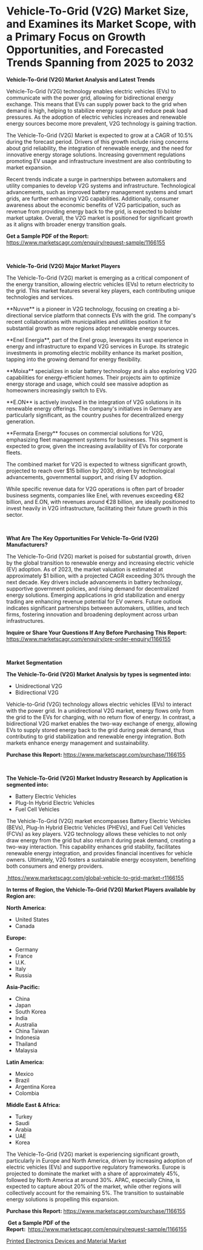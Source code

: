 <p><h1>Vehicle-To-Grid (V2G) Market Size, and Examines its Market Scope, with a Primary Focus on Growth Opportunities, and Forecasted Trends Spanning from 2025 to 2032</h1></p><p><strong>Vehicle-To-Grid (V2G) Market Analysis and Latest Trends</strong></p>
<p><p>Vehicle-To-Grid (V2G) technology enables electric vehicles (EVs) to communicate with the power grid, allowing for bidirectional energy exchange. This means that EVs can supply power back to the grid when demand is high, helping to stabilize energy supply and reduce peak load pressures. As the adoption of electric vehicles increases and renewable energy sources become more prevalent, V2G technology is gaining traction.</p><p>The Vehicle-To-Grid (V2G) Market is expected to grow at a CAGR of 10.5% during the forecast period. Drivers of this growth include rising concerns about grid reliability, the integration of renewable energy, and the need for innovative energy storage solutions. Increasing government regulations promoting EV usage and infrastructure investment are also contributing to market expansion. </p><p>Recent trends indicate a surge in partnerships between automakers and utility companies to develop V2G systems and infrastructure. Technological advancements, such as improved battery management systems and smart grids, are further enhancing V2G capabilities. Additionally, consumer awareness about the economic benefits of V2G participation, such as revenue from providing energy back to the grid, is expected to bolster market uptake. Overall, the V2G market is positioned for significant growth as it aligns with broader energy transition goals.</p></p>
<p><strong>Get a Sample PDF of the Report:&nbsp;</strong> <a href="https://www.marketscagr.com/enquiry/request-sample/1166155?utm_campaign=3201&utm_medium=2&utm_source=Github&utm_content=ia&utm_term=24032025&utm_id=vehicle-to-grid-v2g">https://www.marketscagr.com/enquiry/request-sample/1166155</a></p>
<p>&nbsp;</p>
<p><strong>Vehicle-To-Grid (V2G) Major Market Players</strong></p>
<p><p>The Vehicle-To-Grid (V2G) market is emerging as a critical component of the energy transition, allowing electric vehicles (EVs) to return electricity to the grid. This market features several key players, each contributing unique technologies and services.</p><p>**Nuvve** is a pioneer in V2G technology, focusing on creating a bi-directional service platform that connects EVs with the grid. The company's recent collaborations with municipalities and utilities position it for substantial growth as more regions adopt renewable energy sources. </p><p>**Enel Energia**, part of the Enel group, leverages its vast experience in energy and infrastructure to expand V2G services in Europe. Its strategic investments in promoting electric mobility enhance its market position, tapping into the growing demand for energy flexibility.</p><p>**Moixa** specializes in solar battery technology and is also exploring V2G capabilities for energy-efficient homes. Their projects aim to optimize energy storage and usage, which could see massive adoption as homeowners increasingly switch to EVs.</p><p>**E.ON** is actively involved in the integration of V2G solutions in its renewable energy offerings. The company's initiatives in Germany are particularly significant, as the country pushes for decentralized energy generation.</p><p>**Fermata Energy** focuses on commercial solutions for V2G, emphasizing fleet management systems for businesses. This segment is expected to grow, given the increasing availability of EVs for corporate fleets.</p><p>The combined market for V2G is expected to witness significant growth, projected to reach over $15 billion by 2030, driven by technological advancements, governmental support, and rising EV adoption. </p><p>While specific revenue data for V2G operations is often part of broader business segments, companies like Enel, with revenues exceeding €82 billion, and E.ON, with revenues around €28 billion, are ideally positioned to invest heavily in V2G infrastructure, facilitating their future growth in this sector.</p></p>
<p>&nbsp;</p>
<p><strong>What Are The Key Opportunities For Vehicle-To-Grid (V2G) Manufacturers?</strong></p>
<p><p>The Vehicle-To-Grid (V2G) market is poised for substantial growth, driven by the global transition to renewable energy and increasing electric vehicle (EV) adoption. As of 2023, the market valuation is estimated at approximately $1 billion, with a projected CAGR exceeding 30% through the next decade. Key drivers include advancements in battery technology, supportive government policies, and rising demand for decentralized energy solutions. Emerging applications in grid stabilization and energy trading are enhancing revenue potential for EV owners. Future outlook indicates significant partnerships between automakers, utilities, and tech firms, fostering innovation and broadening deployment across urban infrastructures.</p></p>
<p><strong>Inquire or Share Your Questions If Any Before Purchasing This Report:</strong> <a href="https://www.marketscagr.com/enquiry/pre-order-enquiry/1166155?utm_campaign=3201&utm_medium=2&utm_source=Github&utm_content=ia&utm_term=24032025&utm_id=vehicle-to-grid-v2g">https://www.marketscagr.com/enquiry/pre-order-enquiry/1166155</a></p>
<p>&nbsp;</p>
<p><strong>Market Segmentation</strong></p>
<p><strong>The Vehicle-To-Grid (V2G) Market Analysis by types is segmented into:</strong></p>
<p><ul><li>Unidirectional V2G</li><li>Bidirectional V2G</li></ul></p>
<p><p>Vehicle-to-Grid (V2G) technology allows electric vehicles (EVs) to interact with the power grid. In a unidirectional V2G market, energy flows only from the grid to the EVs for charging, with no return flow of energy. In contrast, a bidirectional V2G market enables the two-way exchange of energy, allowing EVs to supply stored energy back to the grid during peak demand, thus contributing to grid stabilization and renewable energy integration. Both markets enhance energy management and sustainability.</p></p>
<p><strong>Purchase this Report:&nbsp;</strong><a href="https://www.marketscagr.com/purchase/1166155?utm_campaign=3201&utm_medium=2&utm_source=Github&utm_content=ia&utm_term=24032025&utm_id=vehicle-to-grid-v2g">https://www.marketscagr.com/purchase/1166155</a></p>
<p>&nbsp;</p>
<p><strong>The Vehicle-To-Grid (V2G) Market Industry Research by Application is segmented into:</strong></p>
<p><ul><li>Battery Electric Vehicles</li><li>Plug-In Hybrid Electric Vehicles</li><li>Fuel Cell Vehicles</li></ul></p>
<p><p>The Vehicle-To-Grid (V2G) market encompasses Battery Electric Vehicles (BEVs), Plug-In Hybrid Electric Vehicles (PHEVs), and Fuel Cell Vehicles (FCVs) as key players. V2G technology allows these vehicles to not only draw energy from the grid but also return it during peak demand, creating a two-way interaction. This capability enhances grid stability, facilitates renewable energy integration, and provides financial incentives for vehicle owners. Ultimately, V2G fosters a sustainable energy ecosystem, benefiting both consumers and energy providers.</p></p>
<p><a href="https://www.marketscagr.com/global-vehicle-to-grid-market-r1166155?utm_campaign=3201&utm_medium=2&utm_source=Github&utm_content=ia&utm_term=24032025&utm_id=vehicle-to-grid-v2g">&nbsp;https://www.marketscagr.com/global-vehicle-to-grid-market-r1166155</a></p>
<p><strong>In terms of Region, the Vehicle-To-Grid (V2G) Market Players available by Region are:</strong></p>
<p>
    <p> <strong> North America: </strong>
        <ul>
            <li>United States</li>
            <li>Canada</li>
        </ul>
        </p> 
    <p> <strong> Europe: </strong>
        <ul>
            <li>Germany</li>
            <li>France</li>
            <li>U.K.</li>
            <li>Italy</li>
            <li>Russia</li>
        </ul>
        </p> 
    <p> <strong> Asia-Pacific: </strong>
        <ul>
            <li>China</li>
            <li>Japan</li>
            <li>South Korea</li>
            <li>India</li>
            <li>Australia</li>
            <li>China Taiwan</li>
            <li>Indonesia</li>
            <li>Thailand</li>
            <li>Malaysia</li>
        </ul>
        </p> 
    <p> <strong> Latin America: </strong>
        <ul>
            <li>Mexico</li>
            <li>Brazil</li>
            <li>Argentina Korea</li>
            <li>Colombia</li>
        </ul>
        </p> 
    <p> <strong> Middle East & Africa: </strong>
        <ul>
            <li>Turkey</li>
            <li>Saudi</li>
            <li>Arabia</li>
            <li>UAE</li>
            <li>Korea</li>
        </ul>
    </p>
    </p>
<p><p>The Vehicle-To-Grid (V2G) market is experiencing significant growth, particularly in Europe and North America, driven by increasing adoption of electric vehicles (EVs) and supportive regulatory frameworks. Europe is projected to dominate the market with a share of approximately 45%, followed by North America at around 30%. APAC, especially China, is expected to capture about 20% of the market, while other regions will collectively account for the remaining 5%. The transition to sustainable energy solutions is propelling this expansion.</p></p>
<p><strong>Purchase this Report: </strong><a href="https://www.marketscagr.com/purchase/1166155?utm_campaign=3201&utm_medium=2&utm_source=Github&utm_content=ia&utm_term=24032025&utm_id=vehicle-to-grid-v2g">https://www.marketscagr.com/purchase/1166155</a></p>
<p>&nbsp;<strong>Get a Sample PDF of the Report:&nbsp;&nbsp;</strong><a href="https://www.marketscagr.com/enquiry/request-sample/1166155?utm_campaign=3201&utm_medium=2&utm_source=Github&utm_content=ia&utm_term=24032025&utm_id=vehicle-to-grid-v2g">https://www.marketscagr.com/enquiry/request-sample/1166155</a></p>
<p><strong></strong></p>
<p><p><a href="https://github.com/vigoseiler/Market-Research-Report-List-1/blob/main/printed-electronics-devices-and-material-market.md?utm_campaign=3201&utm_medium=2&utm_source=Github&utm_content=ia&utm_term=24032025&utm_id=vehicle-to-grid-v2g">Printed Electronics Devices and Material Market</a></p></p>